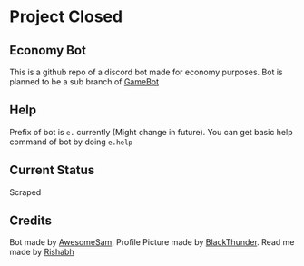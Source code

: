 # Project Closed


## Economy Bot
This is a github repo of a discord bot made for economy purposes.
Bot is planned to be a sub branch of [GameBot](https://discord.com/api/oauth2/authorize?client_id=717416553099952219&permissions=129088&scope=bot)

## Help
Prefix of bot is `e.` currently (Might change in future).
You can get basic help command of bot by doing `e.help`

## Current Status
Scraped

## Credits
Bot made by [AwesomeSam](https://discord.com/users/771601176155783198). Profile Picture made by [BlackThunder](https://discord.com/users/669816890163724288). Read me made by [Rishabh](https://discord.com/users/713056818972066140)
